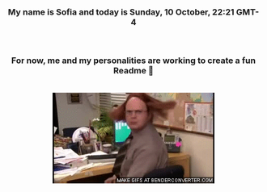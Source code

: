 


<div align="center">
<h3 >My name is Sofia and today is Sunday, 10 October, 22:21 GMT-4</h3><br>
<h3 >For now, me and my personalities are working to create a fun Readme 👋
</h3><br>
<img src='img/dwight.gif' alt='working...'/>
</div>
